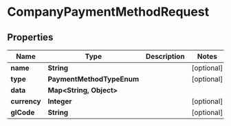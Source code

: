 

# CompanyPaymentMethodRequest


## Properties

| Name | Type | Description | Notes |
|------------ | ------------- | ------------- | -------------|
|**name** | **String** |  |  [optional] |
|**type** | **PaymentMethodTypeEnum** |  |  [optional] |
|**data** | **Map&lt;String, Object&gt;** |  |  |
|**currency** | **Integer** |  |  [optional] |
|**glCode** | **String** |  |  [optional] |



